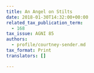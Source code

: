 ```yaml
---
title: An Angel on Stilts
date: 2018-01-30T14:32:00+00:00
related_tax_publication_term:
  - 168
tax_issue: AGNI 85
authors:
  - profile/courtney-sender.md
tax_format: Print
translators: []

---
```

